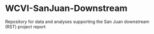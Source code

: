 # WCVI-SanJuan-Downstream
Repository for data and analyses supporting the San Juan downstream (RST) project report
